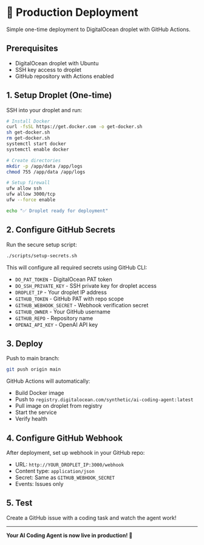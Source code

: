 # 🚀 Production Deployment

Simple one-time deployment to DigitalOcean droplet with GitHub Actions.

## Prerequisites

- DigitalOcean droplet with Ubuntu
- SSH key access to droplet
- GitHub repository with Actions enabled

## 1. Setup Droplet (One-time)

SSH into your droplet and run:

```bash
# Install Docker
curl -fsSL https://get.docker.com -o get-docker.sh
sh get-docker.sh
rm get-docker.sh
systemctl start docker
systemctl enable docker

# Create directories
mkdir -p /app/data /app/logs
chmod 755 /app/data /app/logs

# Setup firewall
ufw allow ssh
ufw allow 3000/tcp
ufw --force enable

echo "✅ Droplet ready for deployment"
```

## 2. Configure GitHub Secrets

Run the secure setup script:

```bash
./scripts/setup-secrets.sh
```

This will configure all required secrets using GitHub CLI:
- `DO_PAT_TOKEN` - DigitalOcean PAT token  
- `DO_SSH_PRIVATE_KEY` - SSH private key for droplet access
- `DROPLET_IP` - Your droplet IP address
- `GITHUB_TOKEN` - GitHub PAT with repo scope
- `GITHUB_WEBHOOK_SECRET` - Webhook verification secret
- `GITHUB_OWNER` - Your GitHub username
- `GITHUB_REPO` - Repository name  
- `OPENAI_API_KEY` - OpenAI API key

## 3. Deploy

Push to main branch:

```bash
git push origin main
```

GitHub Actions will automatically:
- Build Docker image
- Push to `registry.digitalocean.com/synthetic/ai-coding-agent:latest`
- Pull image on droplet from registry
- Start the service
- Verify health

## 4. Configure GitHub Webhook

After deployment, set up webhook in your GitHub repo:

- URL: `http://YOUR_DROPLET_IP:3000/webhook`
- Content type: `application/json`
- Secret: Same as `GITHUB_WEBHOOK_SECRET`
- Events: Issues only

## 5. Test

Create a GitHub issue with a coding task and watch the agent work!

---

**Your AI Coding Agent is now live in production! 🎉**
